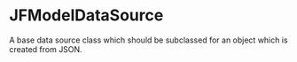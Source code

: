 JFModelDataSource
=================

A base data source class which should be subclassed for an object which is created from JSON.
